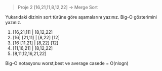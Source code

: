 >Proje 2
[16,21,11,8,12,22] -> Merge Sort

Yukarıdaki dizinin sort türüne göre aşamalarını yazınız.
Big-O gösterimini yazınız.


1. [16,21,11] | [8,12,22]
2. [16] [21,11] | [8,22] [12]
3. [16 [11,21] | [8,22] [12]
4. [11,16,21] | [8,12,22]
5. [8,11,12,16,21,22]

Big-O notasyonu worst,best ve average casede = O(nlogn)